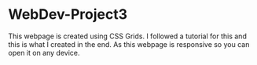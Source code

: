 # WebDev-Project3
This webpage is created using CSS Grids. I followed a tutorial for this and this is what I created in the end.
As this webpage is responsive so you can open it on any device.
